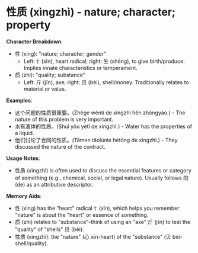 # **性质 (xìngzhì) - nature; character; property**

**Character Breakdown**:  
- 性 (xìng): "nature; character; gender"
  - Left: 忄(xīn), heart radical; right: 生 (shēng), to give birth/produce. Implies innate characteristics or temperament.  
- 质 (zhì): "quality; substance"
  - Left: 斤 (jīn), axe; right: 贝 (bèi), shell/money. Traditionally relates to material or value.

**Examples**:  
- 这个问题的性质很重要。(Zhège wèntí de xìngzhì hěn zhòngyào.) - The nature of this problem is very important.  
- 水有液体的性质。(Shuǐ yǒu yètǐ de xìngzhì.) - Water has the properties of a liquid.  
- 他们讨论了合同的性质。(Tāmen tǎolùnle hétóng de xìngzhì.) - They discussed the nature of the contract.

**Usage Notes**:  
- 性质 (xìngzhì) is often used to discuss the essential features or category of something (e.g., chemical, social, or legal nature). Usually follows 的 (de) as an attributive descriptor.

**Memory Aids**:  
- 性 (xìng) has the "heart" radical 忄(xīn), which helps you remember "nature" is about the "heart" or essence of something.  
- 质 (zhì) relates to "substance"-think of using an "axe" 斤 (jīn) to test the "quality" of "shells" 贝 (bèi).  
- 性质 (xìngzhì): the "nature" (心 xīn-heart) of the "substance" (贝 bèi-shell/quality).